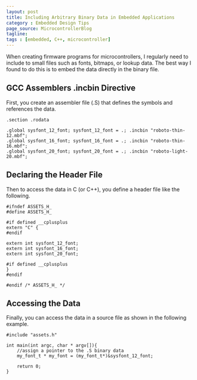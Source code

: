 ```yaml
---
layout: post
title: Including Arbitrary Binary Data in Embedded Applications
category : Embedded Design Tips
page_source: MicrocontrollerBlog
tagline:
tags : [embedded, C++, microcontroller]
---
```


When creating firmware programs for microcontrollers, I regularly need to include to small files such as fonts, bitmaps, or lookup data. The best way I found to do this is to embed the data directly in the binary file.

## GCC Assemblers .incbin Directive

First, you create an assembler file (.S) that defines the symbols and references the data.

```
.section .rodata

.global sysfont_12_font; sysfont_12_font = .; .incbin "roboto-thin-12.mbf";
.global sysfont_16_font; sysfont_16_font = .; .incbin "roboto-thin-16.mbf";
.global sysfont_20_font; sysfont_20_font = .; .incbin "roboto-light-20.mbf";
```

## Declaring the Header File

Then to access the data in C (or C++), you define a header file like the following.

```
#ifndef ASSETS_H_
#define ASSETS_H_

#if defined __cplusplus
extern "C" {
#endif

extern int sysfont_12_font;
extern int sysfont_16_font;
extern int sysfont_20_font;

#if defined __cplusplus
}
#endif

#endif /* ASSETS_H_ */
```

## Accessing the Data

Finally, you can access the data in a source file as shown in the following example.

```
#include "assets.h"

int main(int argc, char * argv[]){
    //assign a pointer to the .S binary data
    my_font_t * my_font = (my_font_t*)&sysfont_12_font;

    return 0;
}
```
